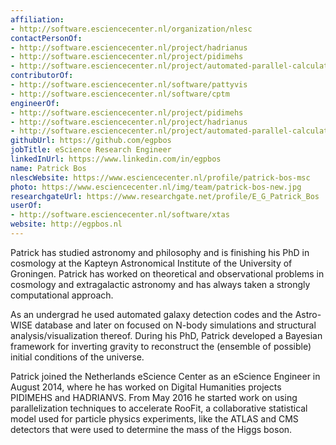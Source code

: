 ```yaml
---
affiliation:
- http://software.esciencecenter.nl/organization/nlesc
contactPersonOf:
- http://software.esciencecenter.nl/project/hadrianus
- http://software.esciencecenter.nl/project/pidimehs
- http://software.esciencecenter.nl/project/automated-parallel-calculation-of-collaborative-statistical-models
contributorOf:
- http://software.esciencecenter.nl/software/pattyvis
- http://software.esciencecenter.nl/software/cptm
engineerOf:
- http://software.esciencecenter.nl/project/pidimehs
- http://software.esciencecenter.nl/project/hadrianus
- http://software.esciencecenter.nl/project/automated-parallel-calculation-of-collaborative-statistical-models
githubUrl: https://github.com/egpbos
jobTitle: eScience Research Engineer
linkedInUrl: https://www.linkedin.com/in/egpbos
name: Patrick Bos
nlescWebsite: https://www.esciencecenter.nl/profile/patrick-bos-msc
photo: https://www.esciencecenter.nl/img/team/patrick-bos-new.jpg
researchgateUrl: https://www.researchgate.net/profile/E_G_Patrick_Bos
userOf:
- http://software.esciencecenter.nl/software/xtas
website: http://egpbos.nl
---
```

Patrick has studied astronomy and philosophy and is finishing his PhD in cosmology at the Kapteyn Astronomical Institute of the University of Groningen. Patrick has worked on theoretical and observational problems in cosmology and extragalactic astronomy and has always taken a strongly computational approach.

As an undergrad he used automated galaxy detection codes and the Astro-WISE database and later on focused on N-body simulations and structural analysis/visualization thereof. During his PhD, Patrick developed a Bayesian framework for inverting gravity to reconstruct the (ensemble of possible) initial conditions of the universe.

Patrick joined the Netherlands eScience Center as an eScience Engineer in August 2014, where he has worked on Digital Humanities projects PIDIMEHS and HADRIANVS. From May 2016 he started work on using parallelization techniques to accelerate RooFit, a collaborative statistical model used for particle physics experiments, like the ATLAS and CMS detectors that were used to determine the mass of the Higgs boson.
